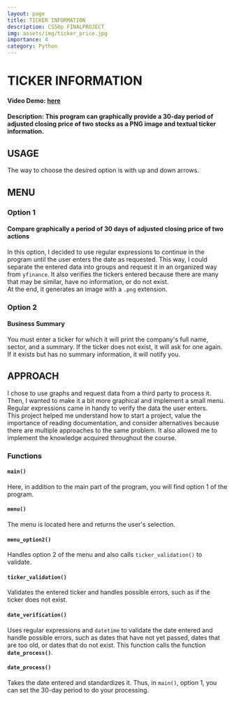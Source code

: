 ```yaml
---
layout: page
title: TICKER INFORMATION
description: CS50p FINALPROJECT
img: assets/img/ticker_price.jpg
importance: 4
category: Python
---
```


# TICKER INFORMATION

#### Video Demo: [here](https://youtu.be/z2xsYft5r74)
#### Description: This program can graphically provide a 30-day period of adjusted closing price of two stocks as a PNG image and textual ticker information.

## USAGE
The way to choose the desired option is with up and down arrows.

## MENU

### Option 1
#### Compare graphically a period of 30 days of adjusted closing price of two actions
In this option, I decided to use regular expressions to continue in the program until the user enters the date as requested. This way, I could separate the entered data into groups and request it in an organized way from `yfinance`. It also verifies the tickers entered because there are many that may be similar, have no information, or do not exist.  
At the end, it generates an image with a `.png` extension.

### Option 2
#### Business Summary
You must enter a ticker for which it will print the company's full name, sector, and a summary. If the ticker does not exist, it will ask for one again. If it exists but has no summary information, it will notify you.

## APPROACH
I chose to use graphs and request data from a third party to process it. Then, I wanted to make it a bit more graphical and implement a small menu. Regular expressions came in handy to verify the data the user enters.  
This project helped me understand how to start a project, value the importance of reading documentation, and consider alternatives because there are multiple approaches to the same problem. It also allowed me to implement the knowledge acquired throughout the course.

### Functions

#### `main()`
Here, in addition to the main part of the program, you will find option 1 of the program.

#### `menu()`
The menu is located here and returns the user's selection.

#### `menu_option2()`
Handles option 2 of the menu and also calls `ticker_validation()` to validate.

#### `ticker_validation()`
Validates the entered ticker and handles possible errors, such as if the ticker does not exist.

#### `date_verification()`
Uses regular expressions and `datetime` to validate the date entered and handle possible errors, such as dates that have not yet passed, dates that are too old, or dates that do not exist. This function calls the function **`date_process()`**.

#### `date_process()`
Takes the date entered and standardizes it. Thus, in `main()`, option 1, you can set the 30-day period to do your processing.
